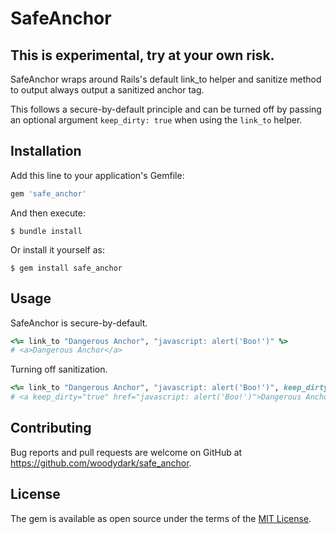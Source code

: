 # SafeAnchor

## This is experimental, try at your own risk.


SafeAnchor wraps around Rails's default link_to helper and sanitize method to output always output a sanitized anchor tag.

This follows a secure-by-default principle and can be turned off by passing an optional argument `keep_dirty: true` when using the `link_to` helper.

## Installation

Add this line to your application's Gemfile:

```ruby
gem 'safe_anchor'
```

And then execute:

    $ bundle install

Or install it yourself as:

    $ gem install safe_anchor

## Usage

SafeAnchor is secure-by-default.
```ruby
<%= link_to "Dangerous Anchor", "javascript: alert('Boo!')" %>
# <a>Dangerous Anchor</a>
```

Turning off sanitization.
```ruby
<%= link_to "Dangerous Anchor", "javascript: alert('Boo!')", keep_dirty: true %>
# <a keep_dirty="true" href="javascript: alert('Boo!')">Dangerous Anchor</a>
```


## Contributing

Bug reports and pull requests are welcome on GitHub at https://github.com/woodydark/safe_anchor.


## License

The gem is available as open source under the terms of the [MIT License](https://opensource.org/licenses/MIT).
